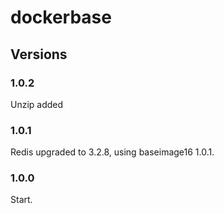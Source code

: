 # dockerbase

## Versions

### 1.0.2
Unzip added

### 1.0.1
Redis upgraded to 3.2.8, using baseimage16 1.0.1.

### 1.0.0
Start.
